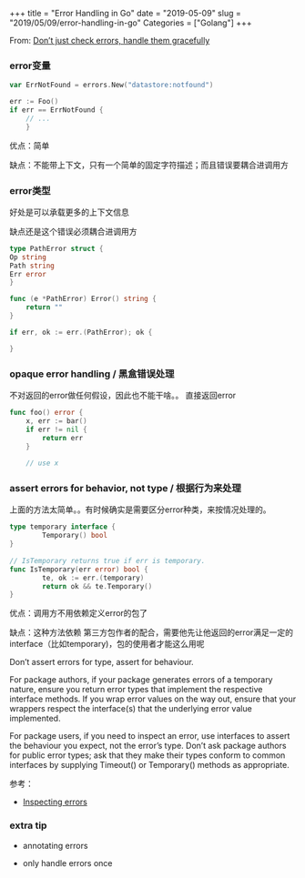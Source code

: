 +++
title = "Error Handling in Go"
date = "2019-05-09"
slug = "2019/05/09/error-handling-in-go"
Categories = ["Golang"]
+++

From: [Don’t just check errors, handle them gracefully](https://dave.cheney.net/2016/04/27/dont-just-check-errors-handle-them-gracefully)

### error变量

```go
var ErrNotFound = errors.New("datastore:notfound")

err := Foo()
if err == ErrNotFound {
    // ...
    }
```

优点：简单

缺点：不能带上下文，只有一个简单的固定字符描述；而且错误要耦合进调用方

### error类型

好处是可以承载更多的上下文信息

缺点还是这个错误必须耦合进调用方

```go
type PathError struct {
Op string
Path string
Err error
}

func (e *PathError) Error() string {
    return ""
}

if err, ok := err.(PathError); ok {

}
```

### opaque error handling / 黑盒错误处理

不对返回的error做任何假设，因此也不能干啥。。  直接返回error

```go
func foo() error {
    x, err := bar()
    if err != nil {
        return err
    }
    
    // use x
```

### assert errors for behavior, not type / 根据行为来处理

上面的方法太简单。。有时候确实是需要区分error种类，来按情况处理的。

```go
type temporary interface {
        Temporary() bool
}
 
// IsTemporary returns true if err is temporary.
func IsTemporary(err error) bool {
        te, ok := err.(temporary)
        return ok && te.Temporary()
}
```

优点：调用方不用依赖定义error的包了

缺点：这种方法依赖 第三方包作者的配合，需要他先让他返回的error满足一定的interface（比如temporary)，包的使用者才能这么用呢

Don’t assert errors for type, assert for behaviour.

For package authors, if your package generates errors of a temporary nature, ensure you return error types that implement the respective interface methods. If you wrap error values on the way out, ensure that your wrappers respect the interface(s) that the underlying error value implemented.

For package users, if you need to inspect an error, use interfaces to assert the behaviour you expect, not the error’s type. Don’t ask package authors for public error types; ask that they make their types conform to common interfaces by supplying Timeout() or Temporary() methods as appropriate.

参考：

- [Inspecting errors](https://dave.cheney.net/2014/12/24/inspecting-errors)


### extra tip

- annotating errors

- only handle errors once
